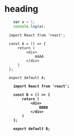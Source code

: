 # heading

```javascript
    var a = 1;
    console.log(a);
```

<A />

```tsx
  import React from 'react';

  const A = () => {
      return (
          <div>
              AAAA
          </div>
      )
  };

  export default A;
```

<B />

```tsx
    import React from 'react';

    const B = () => {
        return (
            <div>
                BBBB
            </div>
        )
    };

    export default B;
```
